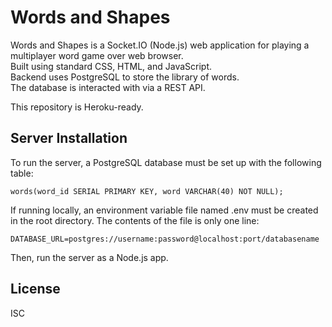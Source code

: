 # Words and Shapes

Words and Shapes is a Socket.IO (Node.js) web application for playing a multiplayer word game over web browser.  
Built using standard CSS, HTML, and JavaScript.  
Backend uses PostgreSQL to store the library of words.  
The database is interacted with via a REST API.

This repository is Heroku-ready.

## Server Installation

To run the server, a PostgreSQL database must be set up with the following table:
```
words(word_id SERIAL PRIMARY KEY, word VARCHAR(40) NOT NULL);
```

If running locally, an environment variable file named .env must be created in the root directory.
The contents of the file is only one line:

```
DATABASE_URL=postgres://username:password@localhost:port/databasename
```

Then, run the server as a Node.js app.

## License
ISC